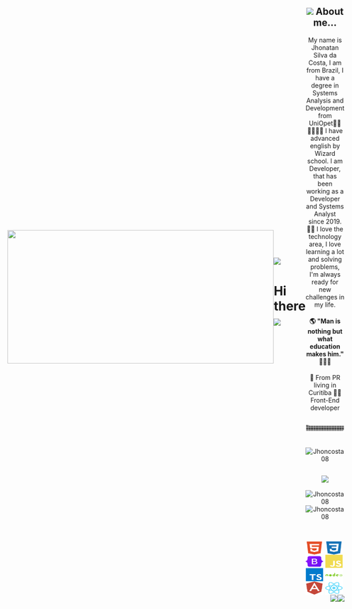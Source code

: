 <style>
.centered-items {
  display: flex; 
  justify-content: center;
  align-items: center
 }
</style>


<div class="centered-items">
  <div>
    <img src="https://media.giphy.com/media/dWesBcTLavkZuG35MI/giphy.gif" width="600" height="300"/>
  </div>
  <div>
    <img src="https://media.giphy.com/media/M9gbBd9nbDrOTu1Mqx/giphy.gif" width="100"/>
    <h1>Hi there <img src="https://media.giphy.com/media/hvRJCLFzcasrR4ia7z/giphy.gif" width="5%"></h1>
  </div>
<div>

##

<div align="center">
  <h2><img src="https://media.giphy.com/media/VgCDAzcKvsR6OM0uWg/giphy.gif" width="50"> About me... </h2>
  <p>
    My name is Jhonatan Silva da Costa, I am from Brazil, I have a degree in Systems Analysis and Development from UniOpet👨‍🎓👨‍🎓👨‍🎓 
    I have advanced english by Wizard school. I am Developer, that has been working as a Developer and Systems Analyst since 2019. 👨‍💻
    I love the technology area, I love learning a lot and solving problems, I'm always ready for new challenges in my life.
  </p>
  <h4> 🌎 "Man is nothing but what education makes him." 💭💭💭 </h4>
   <p>
     🚩 From PR living in Curitiba
     👨‍💻 Front-End developer
   </p>
</div>

##

<div align="center">
  <picture>
  <source media="(prefers-color-scheme: dark)" srcset=" https://raw.githubusercontent.com/platane/snk/output/github-contribution-grid-snake-dark.svg"/>
  <source media="(prefers-color-scheme: light)" srcset=" https://raw.githubusercontent.com/platane/snk/output/github-contribution-grid-snake.svg "/>
  <img alt="snake-animation"src="https://raw.githubusercontent.com/platane/snk/output/github-contribution-grid-snake.svg"/>
  </picture>
</div>

##
 
<div align="center"> 
  <img width="100%" src="https://github-profile-trophy.vercel.app/?username=Jhoncosta08&theme=darkhub" alt="Jhoncosta08" />
</div>
 
##
 
<div align="center">
  <img height="180em" src="https://github-readme-stats.vercel.app/api/top-langs/?username=Jhoncosta08&layout=compact&langs_count=7&theme=dracula"/>
</div/
 
<div>
   <p align="center">
      <img align="center" src="https://github-readme-stats.vercel.app/api?username=Jhoncosta08&show_icons=true&locale=en" alt="Jhoncosta08" />
      <img align="center" src="https://github-readme-streak-stats.herokuapp.com/?user=Jhoncosta08&" alt="Jhoncosta08" />
   </p>
<div>
 
##
 
<div style="display: inline_block"><br>
 <img align="center" alt="html-logo" height="30" width="40" src="https://raw.githubusercontent.com/devicons/devicon/master/icons/html5/html5-plain.svg">
 <img align="center" alt="css-logo" height="30" width="40" src="https://raw.githubusercontent.com/devicons/devicon/master/icons/css3/css3-plain.svg">
 <img align="center" alt="bootstrap" height="30" width="40" src="https://raw.githubusercontent.com/devicons/devicon/master/icons/bootstrap/bootstrap-original.svg">
 <img align="center" alt="Js-logo" height="30" width="40" src="https://raw.githubusercontent.com/devicons/devicon/master/icons/javascript/javascript-plain.svg">
 <img align="center" alt="Ts-logo" height="30" width="40" src="https://raw.githubusercontent.com/devicons/devicon/master/icons/typescript/typescript-plain.svg">
 <img align="center" alt="node-logo" height="30" width="40" src="https://raw.githubusercontent.com/devicons/devicon/master/icons/nodejs/nodejs-plain-wordmark.svg">
 <img align="center" alt="Angular-logo" height="30" width="40" src="https://raw.githubusercontent.com/devicons/devicon/master/icons/angularjs/angularjs-plain.svg">
 <img align="center" alt="React-logo" height="30" width="40" src="https://raw.githubusercontent.com/devicons/devicon/master/icons/react/react-original.svg">
  
 <a href="mailto:jhonatan.s.costa97@gmail.com" target="_blank">
   <img align="right" src="https://img.shields.io/badge/-Gmail-%23333?style=for-the-badge&logo=gmail&logoColor=white">
 </a>
  
 <a href="https://www.linkedin.com/in/jhonatan-silva-da-costa/" target="_blank">
   <img align="right" src="https://img.shields.io/badge/-LinkedIn-%230077B5?style=for-the-badge&logo=linkedin&logoColor=white">
 </a>
</div>

